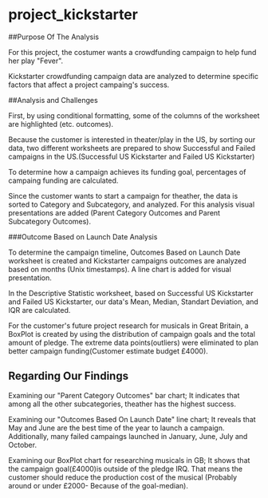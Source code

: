 # project_kickstarter

##Purpose Of The Analysis

For this project, the costumer wants a crowdfunding campaign to help fund her play "Fever". 

Kickstarter crowdfunding campaign data are analyzed to determine specific factors that affect a project campaing's success.

##Analysis and Challenges

First, by using conditional formatting, some of the columns of the worksheet are highlighted (etc. outcomes). 

Because the customer is interested in theater/play in the US, by sorting our data, two different worksheets are prepared to show Successful and Failed campaigns in the US.(Successful US Kickstarter and Failed US Kickstarter)

To determine how a campaign achieves its funding goal, percentages of campaing funding are calculated. 

Since the customer wants to start a campaign for theather, the data is sorted to Category and Subcategory, and analyzed. For this analysis visual presentations are added (Parent Category Outcomes and Parent Subcategory Outcomes).

###Outcome Based on Launch Date Analysis

To determine the campaign timeline, Outcomes Based on Launch Date worksheet is created and Kickstarter campaigns outcomes are analyzed based on months (Unix timestamps). A line chart is added for visual presentation.

In the Descriptive Statistic worksheet, based on Successful US Kickstarter and Failed US Kickstarter, our data's Mean, Median, Standart Deviation, and IQR are calculated. 

For the customer's future project research for musicals in Great Britain, a BoxPlot is created by using the distribution of campaign goals and the total amount of pledge. The extreme data points(outliers) were eliminated to plan better campaign funding(Customer estimate budget £4000).

## Regarding Our Findings
Examining our "Parent Category Outcomes" bar chart; It indicates that among all the other subcategories, theather has the highest success. 

Examining our "Outcomes Based On Launch Date" line chart; It reveals that May and June are the best time of the year to launch a campaign. Additionally, many failed campaings launched in January, June, July and October.    

Examining our BoxPlot chart for researching musicals in GB; It shows that the campaign goal(£4000)is outside of the pledge IRQ. That means the customer should reduce the production cost of the musical (Probably around or under £2000- Because of the goal-median).
